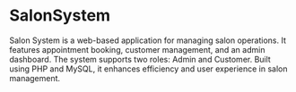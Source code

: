 # SalonSystem
Salon System is a web-based application for managing salon operations. It features appointment booking, customer management, and an admin dashboard. The system supports two roles: Admin and Customer. Built using PHP and MySQL, it enhances efficiency and user experience in salon management.
